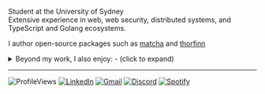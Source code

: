 Student at the University of Sydney \
Extensive experience in web, web security, distributed systems, and TypeScript and Golang ecosystems.

I author open-source packages such as [matcha](https://github.com/abyanmajid/matcha) and [thorfinn](https://github.com/abyanmajid/thorfinn)

<details>
  <summary>Beyond my work, I also enjoy: - (click to expand)</summary>
<br>
  
- Being a weeb (vinland saga enthusiast, romcom connoisseur)
- Music (literally all kinds - w2e vibes, hyperpop, kpop, juice wrld, etc), oh i also used to be kinda okay at guitar
- Fashion (addicted to acubi and other styles involving ties)
- Writing
- Intellectual pursuits on politics, philosophy, etc
- Cooking (newfound love)
- Minecraft (washed bedwars warrior)

and more. If you share any of my interests, be it work or hobby-wise, please hit me up !!

</details>

---

![ProfileViews](https://komarev.com/ghpvc/?username=abyanmajid&label=views&color=blueviolet) [![LinkedIn](https://img.shields.io/badge/abyanmajid-LinkedIn-blue)](https://www.linkedin.com/in/abyanmajid/) [![Gmail](https://img.shields.io/badge/am@abydyl.net-D14836?style=flat&logo=gmail&logoColor=white)](mailto:abyan@abydyl.net) [![Discord](https://img.shields.io/badge/yankinder-%235865F2.svg?style=flat&logo=discord&logoColor=white)](#) [![Spotify](https://img.shields.io/badge/kinderheim-green.svg?style=flat&logo=spotify&logoColor=black)](#)
